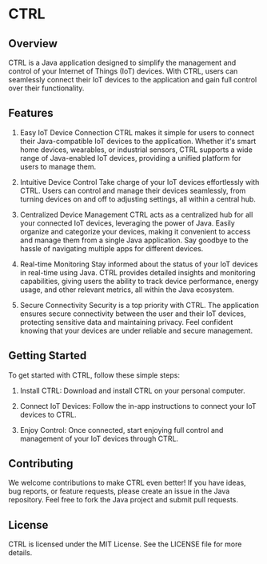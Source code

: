 # CTRL 
## Overview
CTRL is a Java application designed to simplify the management and control of your Internet of Things (IoT) devices. With CTRL, users can seamlessly connect their IoT devices to the application and gain full control over their functionality.

## Features
1. Easy IoT Device Connection
CTRL makes it simple for users to connect their Java-compatible IoT devices to the application. Whether it's smart home devices, wearables, or industrial sensors, CTRL supports a wide range of Java-enabled IoT devices, providing a unified platform for users to manage them.

2. Intuitive Device Control
Take charge of your IoT devices effortlessly with CTRL. Users can control and manage their devices seamlessly, from turning devices on and off to adjusting settings, all within a central hub.

3. Centralized Device Management
CTRL acts as a centralized hub for all your connected IoT devices, leveraging the power of Java. Easily organize and categorize your devices, making it convenient to access and manage them from a single Java application. Say goodbye to the hassle of navigating multiple apps for different devices.

4. Real-time Monitoring
Stay informed about the status of your IoT devices in real-time using Java. CTRL provides detailed insights and monitoring capabilities, giving users the ability to track device performance, energy usage, and other relevant metrics, all within the Java ecosystem.

5. Secure Connectivity
Security is a top priority with CTRL. The application ensures secure connectivity between the user and their IoT devices, protecting sensitive data and maintaining privacy. Feel confident knowing that your devices are under reliable and secure management.

## Getting Started
To get started with CTRL, follow these simple steps:

1. Install CTRL: Download and install CTRL on your personal computer.

2. Connect IoT Devices: Follow the in-app instructions to connect your IoT devices to CTRL.

3. Enjoy Control: Once connected, start enjoying full control and management of your IoT devices through CTRL.

## Contributing
We welcome contributions to make CTRL even better! If you have ideas, bug reports, or feature requests, please create an issue in the Java repository. Feel free to fork the Java project and submit pull requests.

## License
CTRL is licensed under the MIT License. See the LICENSE file for more details.
